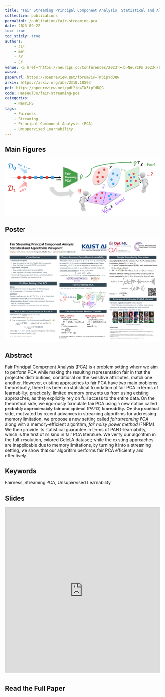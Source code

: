 ```yaml
---
title: "Fair Streaming Principal Component Analysis: Statistical and Algorithmic Viewpoint"
collection: publications
permalink: /publication/fair-streaming-pca
date: 2023-09-22
toc: true
toc_sticky: true
authors:
    - JL*
    - me*
    - SY
    - CY
venue: <a href="https://neurips.cc/Conferences/2023"><b>NeurIPS 2023</b></a>
award: 
paperurl: https://openreview.net/forum?id=TW3ipYdDQG
arxiv: https://arxiv.org/abs/2310.18593
pdf: https://openreview.net/pdf?id=TW3ipYdDQG
code: HanseulJo/fair-streaming-pca
categories: 
    - NeurIPS
tags:
    - Fairness
    - Streaming
    - Principal Component Analysis (PCA)
    - Unsupervised Learnability
---
```

<!-- markdownlint-disable MD033 -->

## Main Figures

![fair_streaming_pca](../assets/img/fair-streaming-pca/main_fig_2.png)

## Poster
  
![fair_streaing_pca_poster](../assets/img/fair-streaming-pca/3_neurips_poster_fairstreamingpca.png)

## Abstract

Fair Principal Component Analysis (PCA) is a problem setting where we aim to perform PCA while making the resulting representation fair in that the projected distributions, conditional on the sensitive attributes, match one another.
However, existing approaches to fair PCA have two main problems: theoretically, there has been no statistical foundation of fair PCA in terms of learnability; practically, limited memory prevents us from using existing approaches, as they explicitly rely on full access to the entire data.
On the theoretical side, we rigorously formulate fair PCA using a new notion called probably approximately fair and optimal (PAFO) learnability.
On the practical side, motivated by recent advances in streaming algorithms for addressing memory limitation, we propose a new setting called *fair streaming PCA* along with a memory-efficient algorithm, *fair noisy power method* (FNPM).
We then provide its statistical guarantee in terms of PAFO-learnability, which is the first of its kind in fair PCA literature.
We verify our algorithm in the full-resolution, colored CelebA dataset; while the existing approaches are inapplicable due to memory limitations, by turning it into a streaming setting, we show that our algorithm performs fair PCA efficiently and effectively.

## Keywords

Fairness, Streaming PCA, Unsupervised Learnability

## Slides

<iframe src="https://www.slideshare.net/slideshow/embed_code/key/dvzoPGtBRk00d4" width="960" height="540" frameborder="0" marginwidth="0" marginheight="0" scrolling="no" style="border:1px solid #CCC; border-width:1px; margin-bottom:5px; max-width: 100%;" allowfullscreen> </iframe> <div style="margin-bottom:5px"> </div>

## Read the Full Paper

<object data="{{ page.pdf }}" width="960" height="1000" type='application/pdf'></object>
